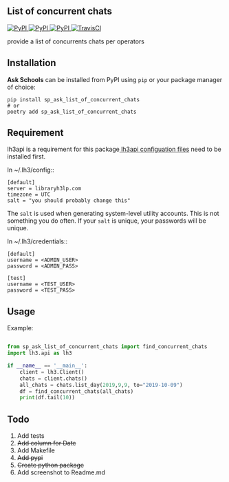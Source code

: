 ## List of concurrent chats
[
![PyPI](https://img.shields.io/pypi/v/sp_ask_report_chats_per_school.svg)
![PyPI](https://img.shields.io/pypi/pyversions/sp_ask_report_chats_per_school.svg)
![PyPI](https://img.shields.io/github/license/guinslym/sp_ask_report_chats_per_school.svg)
](https://pypi.org/project/sp_ask_report_chats_per_school/)
[![TravisCI](https://travis-ci.org/guinslym/sp_ask_report_chats_per_school.svg?branch=master)](https://travis-ci.org/guinslym/sp_ask_report_chats_per_school)


provide a list of concurrents chats per operators

## Installation


**Ask Schools** can be installed from PyPI using `pip` or your package manager of choice:

```
pip install sp_ask_list_of_concurrent_chats
# or
poetry add sp_ask_list_of_concurrent_chats
```

## Requirement

lh3api is a requirement for this package[ lh3api configuation files](https://gitlab.com/libraryh3lp/libraryh3lp-sdk-python/) need to be installed first.


In ~/.lh3/config::

    [default]
    server = libraryh3lp.com
    timezone = UTC
    salt = "you should probably change this"

The `salt` is used when generating system-level utility accounts.
This is not something you do often.  If your `salt` is unique, your
passwords will be unique.

In ~/.lh3/credentials::

    [default]
    username = <ADMIN_USER>
    password = <ADMIN_PASS>

    [test]
    username = <TEST_USER>
    password = <TEST_PASS>


## Usage

Example:

```python

from sp_ask_list_of_concurrent_chats import find_concurrent_chats
import lh3.api as lh3

if __name__ == '__main__':
    client = lh3.Client()
    chats = client.chats()
    all_chats = chats.list_day(2019,9,9, to="2019-10-09")
    df = find_concurrent_chats(all_chats)
    print(df.tail(10))

```


## Todo

1.  Add tests
2.  ~~Add column for Date~~
3.  Add Makefile
4.  ~~Add pypi~~
5.  ~~Create python package~~
6.  Add screenshot to Readme.md


